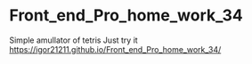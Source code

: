 # Front_end_Pro_home_work_34
Simple amullator of tetris
Just try it https://igor21211.github.io/Front_end_Pro_home_work_34/
